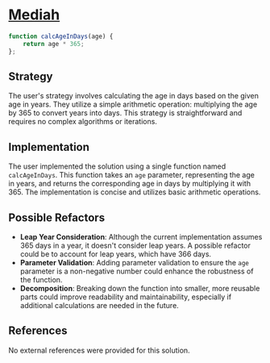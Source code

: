 # [Mediah](https://edabit.com/challenge/bL7hSc6Zh4zZJzGmw)

```js
function calcAgeInDays(age) {
    return age * 365;
};
```

## Strategy

The user's strategy involves calculating the age in days based on the given age
in years.
They utilize a simple arithmetic operation: multiplying the age by 365 to
convert years into days.
This strategy is straightforward and requires no complex algorithms or iterations.

## Implementation

The user implemented the solution using a single function named `calcAgeInDays`.
This function takes an `age` parameter, representing the age in years,
and returns the corresponding age in days by multiplying it with 365.
The implementation is concise and utilizes basic arithmetic operations.

## Possible Refactors

- **Leap Year Consideration**: Although the current implementation assumes 365
  days in a year, it doesn't consider leap years. A possible refactor could be
  to account for leap years, which have 366 days.
- **Parameter Validation**: Adding parameter validation to ensure the `age`
  parameter is a non-negative number could enhance the robustness of the function.
- **Decomposition**: Breaking down the function into smaller, more reusable
 parts could improve readability and maintainability, especially if additional
   calculations are needed in the future.

## References

No external references were provided for this solution.
